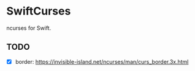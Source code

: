# SwiftCurses

ncurses for Swift.

## TODO

- [x] border: https://invisible-island.net/ncurses/man/curs_border.3x.html
